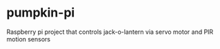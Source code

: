 # pumpkin-pi
Raspberry pi project that controls jack-o-lantern via servo motor and PIR motion sensors
